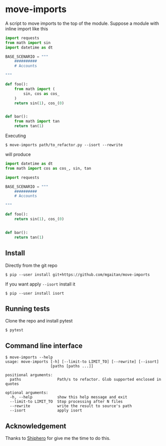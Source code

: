 # move-imports

A script to move imports to the top of the module. Suppose a module with inline import like this

```python
import requests
from math import sin
import datetime as dt

BASE_SCENARIO = """
    ##########
    # Accounts

"""

def foo():
    from math import (
        sin, cos as cos_
    )
    return sin(1), cos_(0)


def bar():
    from math import tan
    return tan(1)
```

Executing

```
$ move-imports path/to_refactor.py --isort --rewrite
```

will produce

```python
import datetime as dt
from math import cos as cos_, sin, tan

import requests

BASE_SCENARIO = """
    ##########
    # Accounts

"""

def foo():
    return sin(1), cos_(0)


def bar():
    return tan(1)
```

## Install

Directly from the git repo

```
$ pip --user install git+https://github.com/mgaitan/move-imports
```

If you want apply `--isort` install it

```
$ pip --user install isort
```

## Running tests

Clone the repo and install pytest

```
$ pytest
```


## Command line interface

```
$ move-imports --help
usage: move-imports [-h] [--limit-to LIMIT_TO] [--rewrite] [--isort]
                    [paths [paths ...]]

positional arguments:
  paths                Path/s to refactor. Glob supported enclosed in quotes

optional arguments:
  -h, --help           show this help message and exit
  --limit-to LIMIT_TO  Stop processing after N files
  --rewrite            write the result to source's path
  --isort              apply isort
```

## Acknowledgement

Thanks to [Shiphero](https://shiphero.com) for give me the time to do this.